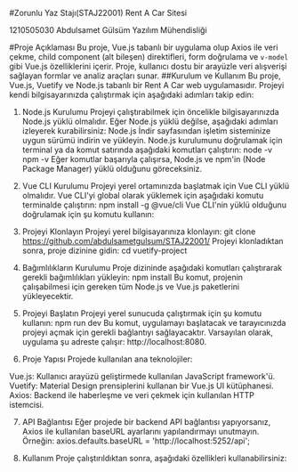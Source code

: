 #Zorunlu Yaz Stajı(STAJ22001) Rent A Car Sitesi 


1210505030	Abdulsamet Gülsüm	Yazılım Mühendisliği

#Proje Açıklaması
Bu proje, Vue.js tabanlı bir uygulama olup Axios ile veri çekme, child component (alt bileşen) direktifleri, form doğrulama ve `v-model` gibi Vue.js özelliklerini içerir. Proje, kullanıcı dostu bir arayüzle veri alışverişi sağlayan formlar ve analiz araçları sunar.
##Kurulum ve Kullanım
Bu proje, Vue.js, Vuetify ve Node.js tabanlı bir Rent A Car web uygulamasıdır. Projeyi kendi bilgisayarınızda çalıştırmak için aşağıdaki adımları takip edin:


1. Node.js Kurulumu
Projeyi çalıştırabilmek için öncelikle bilgisayarınızda Node.js yüklü olmalıdır. Eğer Node.js yüklü değilse, aşağıdaki adımları izleyerek kurabilirsiniz:
Node.js İndir sayfasından işletim sisteminize uygun sürümü indirin ve yükleyin.
Node.js kurulumunu doğrulamak için terminal ya da komut satırında aşağıdaki komutları çalıştırın:
node -v
npm -v
Eğer komutlar başarıyla çalışırsa, Node.js ve npm'in (Node Package Manager) yüklü olduğunu göreceksiniz.

2. Vue CLI Kurulumu
Projeyi yerel ortamınızda başlatmak için Vue CLI yüklü olmalıdır. Vue CLI'yi global olarak yüklemek için aşağıdaki komutu terminalde çalıştırın:
npm install -g @vue/cli
Vue CLI'nin yüklü olduğunu doğrulamak için şu komutu kullanın:

3. Projeyi Klonlayın
Projeyi yerel bilgisayarınıza klonlayın:
git clone https://github.com/abdulsametgulsum/STAJ22001/
Projeyi klonladıktan sonra, proje dizinine gidin:
cd vuetify-project

4. Bağımlılıkların Kurulumu
Proje dizininde aşağıdaki komutları çalıştırarak gerekli bağımlılıkları yükleyin:
npm install
Bu komut, projenin çalışabilmesi için gereken tüm Node.js ve Vue.js paketlerini yükleyecektir.

5. Projeyi Başlatın
Projeyi yerel sunucuda çalıştırmak için şu komutu kullanın:
npm run dev
Bu komut, uygulamayı başlatacak ve tarayıcınızda projeyi açmak için gerekli bağlantıyı sağlayacaktır. Varsayılan olarak, uygulama şu adreste çalışır: http://localhost:8080.

6. Proje Yapısı
Projede kullanılan ana teknolojiler:

Vue.js: Kullanıcı arayüzü geliştirmede kullanılan JavaScript framework'ü.
Vuetify: Material Design prensiplerini kullanan bir Vue.js UI kütüphanesi.
Axios: Backend ile haberleşme ve veri çekmek için kullanılan HTTP istemcisi.

7. API Bağlantısı
Eğer projede bir backend API bağlantısı yapıyorsanız, Axios ile kullanılan baseURL ayarlarını yapılandırmayı unutmayın. Örneğin:
axios.defaults.baseURL = 'http://localhost:5252/api';

8. Kullanım
Proje çalıştırıldıktan sonra, aşağıdaki özellikleri kullanabilirsiniz:


